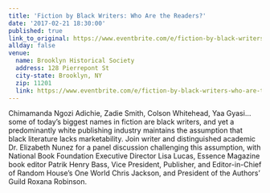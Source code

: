 ```yaml
---
title: 'Fiction by Black Writers: Who Are the Readers?'
date: '2017-02-21 18:30:00'
published: true
link_to_original: https://www.eventbrite.com/e/fiction-by-black-writers-who-are-the-readers-tickets-29534291862
allday: false
venue: 
  name: Brooklyn Historical Society
  address: 128 Pierrepont St
  city-state: Brooklyn, NY
  zip: 11201
  link: https://www.eventbrite.com/e/fiction-by-black-writers-who-are-the-readers-tickets-29534291862
---
```



Chimamanda Ngozi Adichie, Zadie Smith, Colson Whitehead, Yaa Gyasi…some of today’s biggest names in fiction are black writers, and yet a predominantly white publishing industry maintains the assumption that black literature lacks marketability. Join writer and distinguished academic Dr. Elizabeth Nunez for a panel discussion challenging this assumption, with National Book Foundation Executive Director Lisa Lucas, Essence Magazine book editor Patrik Henry Bass, Vice President, Publisher, and Editor-in-Chief of Random House’s One World Chris Jackson, and President of the Authors’ Guild Roxana Robinson.